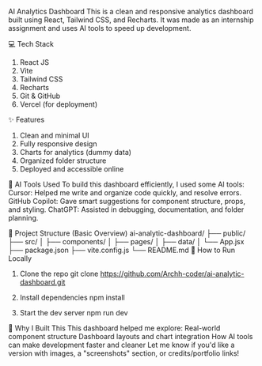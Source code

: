 AI Analytics Dashboard
This is a clean and responsive analytics dashboard built using React, Tailwind CSS, and Recharts. It was made as an internship assignment and uses AI tools to speed up development.

💻 Tech Stack
1. React JS
2. Vite
3. Tailwind CSS
4. Recharts
5. Git & GitHub
6. Vercel (for deployment)

✨ Features
1. Clean and minimal UI
2. Fully responsive design
3. Charts for analytics (dummy data)
4. Organized folder structure
5. Deployed and accessible online

🧠 AI Tools Used
To build this dashboard efficiently, I used some AI tools:
Cursor: Helped me write and organize code quickly, and resolve errors.
GitHub Copilot: Gave smart suggestions for component structure, props, and styling.
ChatGPT: Assisted in debugging, documentation, and folder planning.

📁 Project Structure (Basic Overview)
ai-analytic-dashboard/
├── public/
├── src/
│   ├── components/
│   ├── pages/
│   ├── data/
│   └── App.jsx
├── package.json
├── vite.config.js
└── README.md
🚀 How to Run Locally
1. Clone the repo
git clone https://github.com/Archh-coder/ai-analytic-dashboard.git

2. Install dependencies
npm install

3. Start the dev server
npm run dev

🧩 Why I Built This
This dashboard helped me explore:
Real-world component structure
Dashboard layouts and chart integration
How AI tools can make development faster and cleaner
Let me know if you'd like a version with images, a "screenshots" section, or credits/portfolio links!




